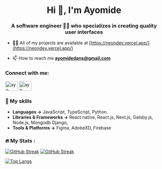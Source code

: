 <h1 align="center">Hi 👋, I'm Ayomide</h1>
<h3 align="center">A software engineer 👩‍💻 who specializes in creating quality user interfaces</h3>

- 👨‍💻 All of my projects are available at [https://neondev.vercel.app/](https://neondev.vercel.app/)

- 📫 How to reach me **ayomidedans@gmail.com**

<h3 align="left">Connect with me:</h3>
<p align="left">
<a href="https://twitter.com/IIayomide" target="blank"><img align="center" src="https://raw.githubusercontent.com/rahuldkjain/github-profile-readme-generator/master/src/images/icons/Social/twitter.svg" alt="ayo" height="30" width="40" /></a>
<a href="https://www.linkedin.com/in/ayomidedaniel/" target="blank"><img align="center" src="https://raw.githubusercontent.com/rahuldkjain/github-profile-readme-generator/master/src/images/icons/Social/linked-in-alt.svg" alt="ayo" height="30" width="40" /></a>
</p>


### 🚀 My skills 

- **Languages →** JavaScript, TypeScript, Python.
- **Libraries & Frameworks →** React native, React.js, Next.js, Gatsby.js, Node.js, Mongodb Django, 
- **Tools & Platforms →** Figma, AdobeXD, Firebase


### :fire: My Stats :
[![GitHub Streak](https://streak-stats.demolab.com?user=ayomidedaniel1&theme=holi-theme&border_radius=5)](https://git.io/streak-stats)
[![GitHub Streak](http://github-readme-streak-stats.herokuapp.com?user=ayomidedaniel1&theme=holi-theme&border_radius=5)](https://git.io/streak-stats)

[![Top Langs](https://github-readme-stats.vercel.app/api/top-langs/?username=ayomidedaniel1&layout=compact&theme=vision-friendly-dark)](https://github.com/anuraghazra/github-readme-stats)
